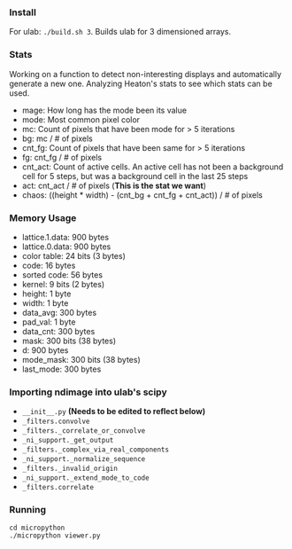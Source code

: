 ### Install

For ulab: `./build.sh 3`. Builds ulab for 3 dimensioned arrays.

### Stats

Working on a function to detect non-interesting displays and automatically generate a new one. Analyzing Heaton's stats to see which stats can be used.

- mage: How long has the mode been its value
- mode: Most common pixel color
- mc: Count of pixels that have been mode for > 5 iterations
- bg: mc / # of pixels
- cnt_fg: Count of pixels that have been same for > 5 iterations
- fg: cnt_fg / # of pixels
- cnt_act: Count of active cells. An active cell has not been a background cell for 5 steps, but was a background cell in the last 25 steps
- act: cnt_act / # of pixels (**This is the stat we want**)
- chaos: ((height \* width) - (cnt_bg + cnt_fg + cnt_act)) / # of pixels

### Memory Usage

- lattice.1.data: 900 bytes
- lattice.0.data: 900 bytes
- color table: 24 bits (3 bytes)
- code: 16 bytes
- sorted code: 56 bytes
- kernel: 9 bits (2 bytes)
- height: 1 byte
- width: 1 byte
- data_avg: 300 bytes
- pad_val: 1 byte
- data_cnt: 300 bytes
- mask: 300 bits (38 bytes)
- d: 900 bytes
- mode_mask: 300 bits (38 bytes)
- last_mode: 300 bytes

### Importing ndimage into ulab's scipy

- `__init__.py` **(Needs to be edited to reflect below)**
- `_filters.convolve`
- `_filters._correlate_or_convolve`
- `_ni_support._get_output`
- `_filters._complex_via_real_components`
- `_ni_support._normalize_sequence`
- `_filters._invalid_origin`
- `_ni_support._extend_mode_to_code`
- `_filters.correlate`

### Running

```
cd micropython
./micropython viewer.py
```
